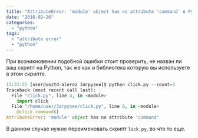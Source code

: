 ```yaml
---
title: "AttributeError: 'module' object has no attribute 'command' в Python"
date: "2016-02-26"
categories: 
  - "python"
tags: 
  - "attribute error"
  - "python"
---
```

При возникновении подобной ошибки стоит проверить, не назван ли ваш скрипт на Python, так же как и библиотека которую вы используете в этом скрипте.

```python
13:31:55 [user@voztd-aleroz Загрузки]$ python click.py --count=3
Traceback (most recent call last):
  File "click.py", line 4, in <module>
    import click
  File "/home/user/Загрузки/click.py", line 6, in <module>
    @click.command()
AttributeError: 'module' object has no attribute 'command'

```

В данном случае нужно переименовать скрипт `lick.py`, во что то еще.
